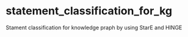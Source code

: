 # statement_classification_for_kg
Stament classification for knowledge praph by using StarE and HINGE
